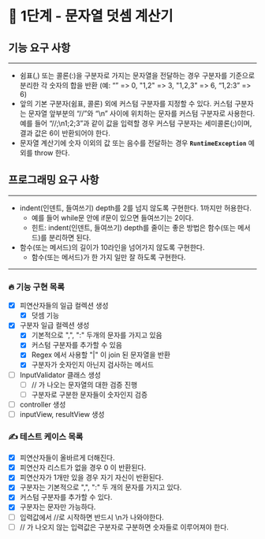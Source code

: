 
# 🚀 1단계 - 문자열 덧셈 계산기

## 기능 요구 사항

---

- 쉼표(,) 또는 콜론(:)을 구분자로 가지는 문자열을 전달하는 경우 구분자를 기준으로 분리한 각 숫자의 합을 반환 (예: “” => 0, "1,2" => 3, "1,2,3" => 6, “1,2:3” => 6)
- 앞의 기본 구분자(쉼표, 콜론) 외에 커스텀 구분자를 지정할 수 있다. 커스텀 구분자는 문자열 앞부분의 “//”와 “\n” 사이에 위치하는 문자를 커스텀 구분자로 사용한다. 예를 들어 “//;\n1;2;3”과 같이 값을 입력할 경우 커스텀 구분자는 세미콜론(;)이며, 결과 값은 6이 반환되어야 한다.
- 문자열 계산기에 숫자 이외의 값 또는 음수를 전달하는 경우 **`RuntimeException`** 예외를 throw 한다.

## 프로그래밍 요구 사항

---

- indent(인덴트, 들여쓰기) depth를 2를 넘지 않도록 구현한다. 1까지만 허용한다.
    - 예를 들어 while문 안에 if문이 있으면 들여쓰기는 2이다.
    - 힌트: indent(인덴트, 들여쓰기) depth를 줄이는 좋은 방법은 함수(또는 메서드)를 분리하면 된다.
- 함수(또는 메서드)의 길이가 10라인을 넘어가지 않도록 구현한다.
    - 함수(또는 메서드)가 한 가지 일만 잘 하도록 구현한다.


---

### 🔥 기능 구현 목록
- [x] 피연산자들의 일급 컬렉션 생성
  - [x] 덧셈 기능 
- [x] 구분자 일급 컬렉션 생성
  - [x] 기본적으로 ",", ":" 두개의 문자를 가지고 있음
  - [x] 커스텀 구분자를 추가할 수 있음
  - [x] Regex 에서 사용할 "|" 이 join 된 문자열을 반환
  - [x] 구분자가 숫자인지 아닌지 검사하는 메서드
- [ ] InputValidator 클래스 생성
  - [ ] // 가 나오는 문자열의 대한 검증 진행
  - [ ] 구분자로 구분한 문자들이 숫자인지 검증
- [ ] controller 생성
- [ ] inputView, resultView 생성  

### ✍️ 테스트 케이스 목록
- [x] 피연산자들이 올바르게 더해진다.
- [x] 피연산자 리스트가 없을 경우 0 이 반환된다.
- [x] 피연산자가 1개만 있을 경우 자기 자신이 반환된다.
- [x] 구분자는 기본적으로 ",", ":" 두 개의 문자를 가지고 있다.
- [x] 커스텀 구분자를 추가할 수 있다. 
- [x] 구분자는 문자만 가능하다.
- [ ] 입력값에서 //로 시작하면 반드시 \n가 나와야한다.
- [ ] // 가 나오지 않는 입력값은 구분자로 구분하면 숫자들로 이루어져야 한다.
